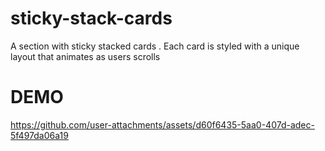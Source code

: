 # sticky-stack-cards
A section with sticky stacked cards . Each card is styled with a unique layout that animates as users scrolls

# DEMO
https://github.com/user-attachments/assets/d60f6435-5aa0-407d-adec-5f497da06a19

